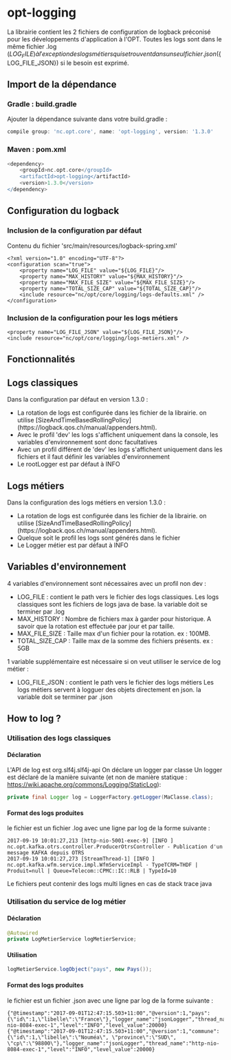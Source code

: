 # opt-logging
La librairie contient les 2 fichiers de configuration de logback préconisé pour les développements d'application à l'OPT.
Toutes les logs sont dans le même fichier .log (${LOG_FILE}) à l'exception des logs métiers qui se trouvent dans un seul fichier .json (${LOG_FILE_JSON}) si le besoin est exprimé.

## Import de la dépendance

### Gradle : build.gradle
Ajouter la dépendance suivante dans votre build.gradle :

```gradle
compile group: 'nc.opt.core', name: 'opt-logging', version: '1.3.0'
```

### Maven : pom.xml
```gradle
<dependency>
	<groupId>nc.opt.core</groupId>
	<artifactId>opt-logging</artifactId>
	<version>1.3.0</version>
</dependency> 
```

## Configuration du logback

### Inclusion de la configuration par défaut
Contenu du fichier 'src/main/resources/logback-spring.xml'
```logback
<?xml version="1.0" encoding="UTF-8"?>
<configuration scan="true">
	<property name="LOG_FILE" value="${LOG_FILE}"/>
	<property name="MAX_HISTORY" value="${MAX_HISTORY}"/>
	<property name="MAX_FILE_SIZE" value="${MAX_FILE_SIZE}"/>
	<property name="TOTAL_SIZE_CAP" value="${TOTAL_SIZE_CAP}"/>
	<include resource="nc/opt/core/logging/logs-defaults.xml" />
</configuration>
```

### Inclusion de la configuration pour les logs métiers
```logback
<property name="LOG_FILE_JSON" value="${LOG_FILE_JSON}"/>
<include resource="nc/opt/core/logging/logs-metiers.xml" />
```

## Fonctionnalités

## Logs classiques
Dans la configuration par défaut en version 1.3.0 :
<ul>
<li>La rotation de logs est configurée dans les fichier de la librairie. on utilise [SizeAndTimeBasedRollingPolicy](https://logback.qos.ch/manual/appenders.html).</li>
<li>Avec le profil 'dev' les logs s'affichent uniquement dans la console, les variables d'environnement sont donc facultatives</li>
<li>Avec un profil différent de 'dev' les logs s'affichent uniquement dans les fichiers et il faut définir les variables d'environnement</li>
<li>Le rootLogger est par défaut à INFO</li>
</ul>

## Logs métiers
Dans la configuration des logs métiers en version 1.3.0 :
<ul>
<li>La rotation de logs est configurée dans les fichier de la librairie. on utilise [SizeAndTimeBasedRollingPolicy](https://logback.qos.ch/manual/appenders.html).</li>
<li>Quelque soit le profil les logs sont générés dans le fichier</li>
<li>Le Logger métier est par défaut à INFO</li>
</ul>

## Variables d'environnement
4 variables d'environnement sont nécessaires avec un profil non dev : 
<ul>
<li>LOG_FILE : contient le path vers le fichier des logs classiques.
Les logs classiques sont les fichiers de logs java de base.
la variable doit se terminer par .log</li>
<li>MAX_HISTORY : Nombre de fichiers max à garder pour historique. A savoir que la rotation est effectuée par jour et par taille.</li>
<li>MAX_FILE_SIZE : Taille max d'un fichier pour la rotation. ex : 100MB.</li>
<li>TOTAL_SIZE_CAP : Taille max de la somme des fichiers présents. ex : 5GB</li>
</ul>

1 variable supplémentaire est nécessaire si on veut utiliser le service de log métier :
<ul>
<li>LOG_FILE_JSON : contient le path vers le fichier des logs métiers
Les logs métiers servent à logguer des objets directement en json.
la variable doit se terminer par .json</li>
</ul>

## How to log ?

### Utilisation des logs classiques

#### Déclaration
L'API de log est org.slf4j.slf4j-api
On déclare un logger par classe
Un logger est déclaré de la manière suivante (et non de manière statique : https://wiki.apache.org/commons/Logging/StaticLog):

```java
private final Logger log = LoggerFactory.getLogger(MaClasse.class);
```

#### Format des logs produites
le fichier est un fichier .log avec une ligne par log de la forme suivante :
```
2017-09-19 10:01:27,213 [http-nio-5001-exec-9] [INFO ] nc.opt.kafka.otrs.controller.ProducerOtrsController - Publication d'un message KAFKA depuis OTRS
2017-09-19 10:01:27,273 [StreamThread-1] [INFO ] nc.opt.kafka.wfm.service.impl.WfmServiceImpl - TypeTCRM=THDF | Produit=null | Queue=Telecom::CPMC::IC::RLB | TypeId=10
```
Le fichiers peut contenir des logs multi lignes en cas de stack trace java

### Utilisation du service de log métier

#### Déclaration
```java
@Autowired
private LogMetierService logMetierService;
```

#### Utilisation
```java
logMetierService.logObject("pays", new Pays());
```

#### Format des logs produites
le fichier est un fichier .json avec une ligne par log de la forme suivante :
```
{"@timestamp":"2017-09-01T12:47:15.503+11:00","@version":1,"pays":{\"id\":1,\"libelle\":\"France\"},"logger_name":"jsonLogger","thread_name":"http-nio-8084-exec-1","level":"INFO","level_value":20000}
{"@timestamp":"2017-09-01T12:47:15.503+11:00","@version":1,"commune":{\"id\":1,\"libelle\":\"Nouméa\", \"province\":\"SUD\", \"cp\":\"98800\"},"logger_name":"jsonLogger","thread_name":"http-nio-8084-exec-1","level":"INFO","level_value":20000}
```

